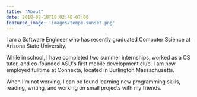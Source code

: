 ```yaml
---
title: "About"
date: 2018-08-18T18:02:48-07:00
featured_image: 'images/tempe-sunset.png'
---
```

I am a Software Engineer who has recently graduated Computer Science at Arizona State University. 

While in school, I have completed two summer internships, worked as a CS tutor, and co-founded ASU's first mobile development club. 
I am now employed fulltime at Connexta, located in Burlington Massachusetts.

When I'm not working, I can be found learning new programming skills, reading, writing, and working on small projects with my friends.
